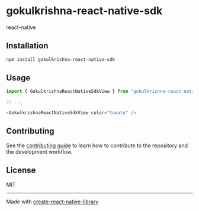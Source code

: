 # gokulkrishna-react-native-sdk

react-native

## Installation

```sh
npm install gokulkrishna-react-native-sdk
```

## Usage

```js
import { GokulkrishnaReactNativeSdkView } from "gokulkrishna-react-native-sdk";

// ...

<GokulkrishnaReactNativeSdkView color="tomato" />
```

## Contributing

See the [contributing guide](CONTRIBUTING.md) to learn how to contribute to the repository and the development workflow.

## License

MIT

---

Made with [create-react-native-library](https://github.com/callstack/react-native-builder-bob)
